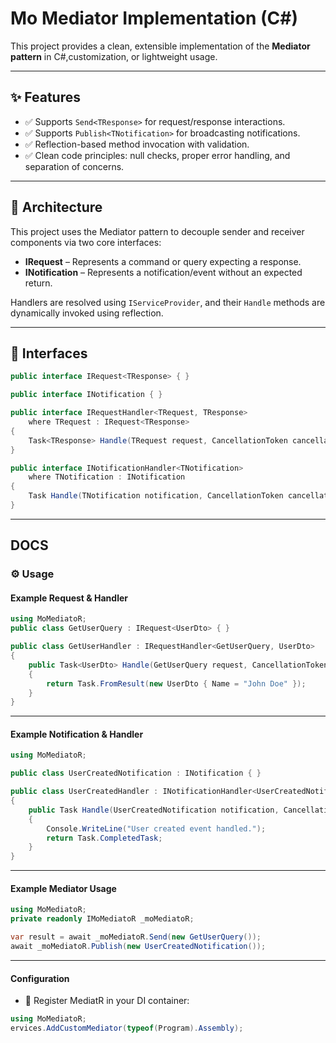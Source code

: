 # Mo Mediator Implementation (C#)

This project provides a clean, extensible implementation of the **Mediator pattern** in C#,customization, or lightweight usage.

---

## ✨ Features

- ✅ Supports `Send<TResponse>` for request/response interactions.
- ✅ Supports `Publish<TNotification>` for broadcasting notifications.
- ✅ Reflection-based method invocation with validation.
- ✅ Clean code principles: null checks, proper error handling, and separation of concerns.

---

## 🧱 Architecture

This project uses the Mediator pattern to decouple sender and receiver components via two core interfaces:

- **IRequest<TResponse>** – Represents a command or query expecting a response.
- **INotification** – Represents a notification/event without an expected return.

Handlers are resolved using `IServiceProvider`, and their `Handle` methods are dynamically invoked using reflection.

---

## 🧩 Interfaces

```csharp
public interface IRequest<TResponse> { }

public interface INotification { }

public interface IRequestHandler<TRequest, TResponse>
    where TRequest : IRequest<TResponse>
{
    Task<TResponse> Handle(TRequest request, CancellationToken cancellationToken);
}

public interface INotificationHandler<TNotification>
    where TNotification : INotification
{
    Task Handle(TNotification notification, CancellationToken cancellationToken);
}
```
---
## DOCS
### ⚙️ Usage

#### Example Request & Handler

```csharp
using MoMediatoR;
public class GetUserQuery : IRequest<UserDto> { }

public class GetUserHandler : IRequestHandler<GetUserQuery, UserDto>
{
    public Task<UserDto> Handle(GetUserQuery request, CancellationToken cancellationToken)
    {
        return Task.FromResult(new UserDto { Name = "John Doe" });
    }
}
```
---
#### Example Notification & Handler

```csharp
using MoMediatoR;

public class UserCreatedNotification : INotification { }

public class UserCreatedHandler : INotificationHandler<UserCreatedNotification>
{
    public Task Handle(UserCreatedNotification notification, CancellationToken cancellationToken)
    {
        Console.WriteLine("User created event handled.");
        return Task.CompletedTask;
    }
}
```
---
#### Example Mediator Usage

```csharp
using MoMediatoR;
private readonly IMoMediatoR _moMediatoR;

var result = await _moMediatoR.Send(new GetUserQuery());
await _moMediatoR.Publish(new UserCreatedNotification());
```
---
#### Configuration
- 🚀 Register MediatR in your DI container:
```csharp
using MoMediatoR;
ervices.AddCustomMediator(typeof(Program).Assembly);
```
